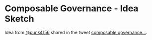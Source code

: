 # Composable Governance - Idea Sketch

Idea from [@punk4156](https://twitter.com/punk4156) shared in the tweet [composable governance...](https://twitter.com/punk4156/status/1644349703616704517).
